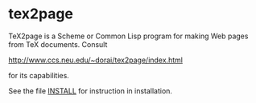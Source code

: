 # tex2page

TeX2page is a Scheme or Common Lisp program for
making Web pages from TeX documents.  Consult

http://www.ccs.neu.edu/~dorai/tex2page/index.html

for its capabilities.

See the file [INSTALL](./install) for instruction in installation.
